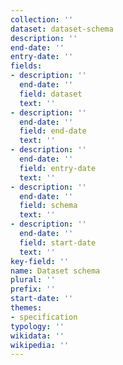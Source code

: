 ```yaml
---
collection: ''
dataset: dataset-schema
description: ''
end-date: ''
entry-date: ''
fields:
- description: ''
  end-date: ''
  field: dataset
  text: ''
- description: ''
  end-date: ''
  field: end-date
  text: ''
- description: ''
  end-date: ''
  field: entry-date
  text: ''
- description: ''
  end-date: ''
  field: schema
  text: ''
- description: ''
  end-date: ''
  field: start-date
  text: ''
key-field: ''
name: Dataset schema
plural: ''
prefix: ''
start-date: ''
themes:
- specification
typology: ''
wikidata: ''
wikipedia: ''
---
```

